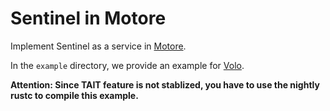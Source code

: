 # Sentinel in Motore

Implement Sentinel as a service in [Motore](https://github.com/cloudwego/motore). 

In the `example` directory, we provide an example for [Volo](https://github.com/cloudwego/volo). 

**Attention: Since TAIT feature is not stablized, you have to use the nightly rustc to compile this example.**